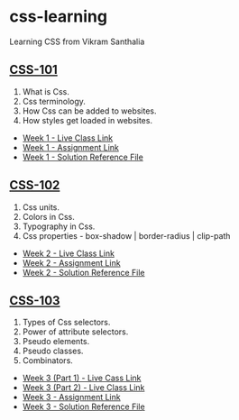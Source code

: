 # css-learning

Learning CSS from Vikram Santhalia

## [CSS-101](./notes/CSS-101-Notes.md)

1. What is Css.
2. Css terminology.
3. How Css can be added to websites.
4. How styles get loaded in websites.

- [Week 1 - Live Class Link](https://www.youtube.com/watch?v=XjxFlh9MTVs)
- [Week 1 - Assignment Link](https://false-snowman-2ff.notion.site/Week-1-Assignment-79ad9b92636c470fab676bae1834fe49)
- [Week 1 - Solution Reference File](./solutions/CSS-101/CSS-101-Solution.md)

<!--
- [x] Identify all the inline css

  1. Remove all the inline css and add them to a internal css block.
  2. Use the browser inspector to check different properties that are applied and try changing the values.

- [x] Add external css and check the results.

  1.  `https://cdn.jsdelivr.net/npm/water.css@2/out/water.css`
  2.  `https://cdn.jsdelivr.net/npm/spcss@0.9.0`
  3.  `https://cdn.jsdelivr.net/npm/bootstrap@3.3.7/dist/css/bootstrap.min.css`
  4.  `https://latex.now.sh/style.css`
  5.  `https://unpkg.com/chota@latest`
  6.  `https://unpkg.com/mvp.css`
  7.  `https://unpkg.com/terminal.css@0.7.2/dist/terminal.min.css`
  8.  `https://unpkg.com/@sakun/system.css`

- [x] Deploy to GitHub pages

- [x] Add a file with all the screenshots with different styles

-->

## [CSS-102](./docs/CSS-102-Notes.md)

1. Css units.
2. Colors in Css.
3. Typography in Css.
4. Css properties - box-shadow | border-radius | clip-path

- [Week 2 - Live Class Link](https://www.youtube.com/watch?v=Eyg-8fJ0AD0)
- [Week 2 - Assignment Link]()
- [Week 2 - Solution Reference File](./solutions/CSS-102/index.html)

## [CSS-103]()

1. Types of Css selectors.
2. Power of attribute selectors.
3. Pseudo elements.
4. Pseudo classes.
5. Combinators.

- [Week 3 (Part 1) - Live Cass Link](https://www.youtube.com/watch?v=nA8sOlbILEc)
- [Week 3 (Part 2) - Live Class Link](https://www.youtube.com/watch?v=E4H2d1zQ47M)
- [Week 3 - Assignment Link](https://false-snowman-2ff.notion.site/Week-3-module-1-Assignment-6bd5417924eb4e7d8b1769376b3b5c90)
- [Week 3 - Solution Reference File](./solutions/CSS-103/CSS-103-Solution.md)
